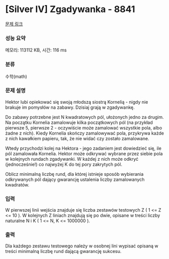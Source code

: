 # [Silver IV] Zgadywanka - 8841 

[문제 링크](https://www.acmicpc.net/problem/8841) 

### 성능 요약

메모리: 113112 KB, 시간: 116 ms

### 분류

수학(math)

### 문제 설명

<p>Hektor lubi opiekować się swoją młodszą siostrą Kornelią - nigdy nie brakuje im pomysłów na zabawy. Dzisiaj grają w zgadywankę.</p>

<p>Do zabawy potrzebne jest N kwadratowych pól, ułożonych jedno za drugim. Na początku Kornelia zamalowuje kilka początkowych pól (na przykład pierwsze 5, pierwsze 2 - oczywiście może zamalować wszystkie pola, albo żadne z nich). Kiedy Kornelia skończy zamalowywać pola, przykrywa każde z nich kawałkiem papieru, tak, że nie widać czy zostało zamalowane.</p>

<p>Wtedy przychodzi kolej na Hektora - jego zadaniem jest dowiedzieć się, ile pól zamalowała Kornelia. Hektor może odkrywać wybrane przez siebie pola w kolejnych rundach zgadywanki. W każdej z nich może odkryć (jednocześnie!) co najwyżej K do tej pory zakrytych pól.</p>

<p>Oblicz minimalną liczbę rund, dla której istnieje sposób wybierania odkrywanych pól dający gwarancję ustalenia liczby zamalowanych kwadratów. </p>

### 입력 

 <p>W pierwszej linii wejścia znajduje się liczba zestawów testowych Z ( 1 <= Z <= 10 ). W kolejnych Z liniach znajdują się po dwie, opisane w treści liczby naturalne N  i K ( 1 <= N, K <= 1000000 ).</p>

### 출력 

 <p>Dla każdego zestawu testowego należy w osobnej lini wypisać opisaną w treści minimalną liczbę rund dającą gwarancję sukcesu.</p>

